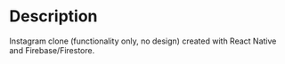 # Description

Instagram clone (functionality only, no design) created with React Native and Firebase/Firestore.